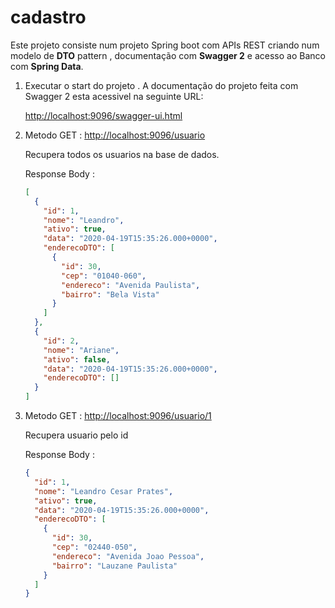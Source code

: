 # cadastro


<p>Este projeto consiste num projeto Spring boot com APIs REST criando num modelo de  <b>DTO</b> pattern , documentação com <b>Swagger 2</b> e acesso ao Banco com <b>Spring Data</b>.</p> 


<ol>
<li>
  Executar o start do projeto . A documentação do projeto feita com Swagger 2 esta acessivel na seguinte URL: <p>
  <a href="http://localhost:9096/swagger-ui.html">http://localhost:9096/swagger-ui.html</a>
</li>


<li>
  Metodo GET : <a href="http://localhost:9096/usuario">http://localhost:9096/usuario</a>
  
  Recupera todos os usuarios na base de dados. 

Response Body : 

```json
[
  {
    "id": 1,
    "nome": "Leandro",
    "ativo": true,
    "data": "2020-04-19T15:35:26.000+0000",
    "enderecoDTO": [
      {
        "id": 30,
        "cep": "01040-060",
        "endereco": "Avenida Paulista",
        "bairro": "Bela Vista"
      }
    ]
  },
  {
    "id": 2,
    "nome": "Ariane",
    "ativo": false,
    "data": "2020-04-19T15:35:26.000+0000",
    "enderecoDTO": []
  }
]

```
</li> 



<li>
  Metodo GET : <a href="http://localhost:9096/usuario/1">http://localhost:9096/usuario/1</a>
  
  Recupera usuario pelo id 
  
  Response Body :
  
  ```json 
  {
    "id": 1,
    "nome": "Leandro Cesar Prates",
    "ativo": true,
    "data": "2020-04-19T15:35:26.000+0000",
    "enderecoDTO": [
      {
        "id": 30,
        "cep": "02440-050",
        "endereco": "Avenida Joao Pessoa",
        "bairro": "Lauzane Paulista"
      }
    ]
  }
  
  ``` 
  
  
</li> 





</ol>




